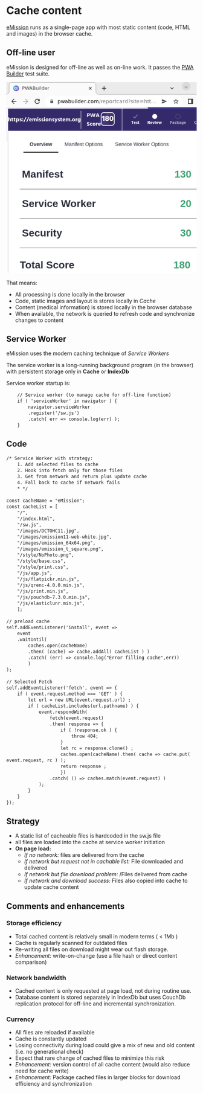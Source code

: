 # Cache content
[eMission](https://github.com/alfille/emission) runs as a single-page app with most static content (code, HTML and images) in the browser cache.
## Off-line user

eMission is designed for off-line as well as on-line work. It passes the [PWA Builder](https://pwabuilder.com) test suite.

![PWAbuilder](/images/pwabuilder.png)

That means:

* All processing is done locally in the browser
* Code, static images and layout is stores locally in *Cache*
* Content (medical information) is stored locally in the browser database
* When available, the network is queried to refresh code and synchronize changes to content

## Service Worker

eMission uses the modern caching technique of *Service Workers*

The service worker is a long-running background program (in the browser) with persistent storage only in **Cache** or **IndexDb**

Service worker startup is:

```
    // Service worker (to manage cache for off-line function)
    if ( 'serviceWorker' in navigator ) {
        navigator.serviceWorker
        .register('/sw.js')
        .catch( err => console.log(err) );
    }
```

## Code
```
/* Service Worker with strategy:
    1. Add selected files to cache
    2. Hook into fetch only for those files
    3. Get from network and return plus update cache
    4. Fall back to cache if network fails
    * */
    
const cacheName = "eMission";
const cacheList = [
    "/",
    "/index.html",
    "/sw.js",
    "/images/DCTOHC11.jpg",
    "/images/emission11-web-white.jpg",
    "/images/emission_64x64.png",
    "/images/emission_t_square.png",
    "/style/NoPhoto.png",
    "/style/base.css",
    "/style/print.css",
    "/js/app.js",
    "/js/flatpickr.min.js",
    "/js/qrenc-4.0.0.min.js",
    "/js/print.min.js",
    "/js/pouchdb-7.3.0.min.js",
    "/js/elasticlunr.min.js",
    ];

// preload cache
self.addEventListener('install', event => 
    event
    .waitUntil(
        caches.open(cacheName)
        .then( (cache) => cache.addAll( cacheList ) )
        .catch( (err) => console.log("Error filling cache",err))
        )
);

// Selected Fetch
self.addEventListener('fetch', event => {
    if ( event.request.method === 'GET' ) {
        let url = new URL(event.request.url) ;
        if ( cacheList.includes(url.pathname) ) {
            event.respondWith(
                fetch(event.request)
                .then( response => {
                    if ( !response.ok ) {
                        throw 404;
                    }
                    let rc = response.clone() ;
                    caches.open(cacheName).then( cache => cache.put( event.request, rc ) );
                    return response ;
                    })
                .catch( () => caches.match(event.request) )
            );
        }
    }
});
```

## Strategy

* A static list of cacheable files is hardcoded in the sw.js file
* all files are loaded into the cache at service worker initiation
* **On page load:**
  * *If no network:* files are delivered from the cache
  * *If network but request not in cachable list:* File downloaded and delivered
  * *If network but file download problem:* /Files delivered from cache
  * *If network and download success:* Files also copied into cache to update cache content
## Comments and enhancements
### Storage efficiency

* Total cached content is relatively small in modern terms ( < 1Mb )
* Cache is regularly scanned for outdated files
* Re-writing all files on download might wear out flash storage.
* *Enhancement:* write-on-change (use a file hash or direct content comparison)

### Network bandwidth

* Cached content is only requested at page load, not during routine use.
* Database content is stored separately in IndexDb but uses CouchDb replication protocol for off-line and incremental synchronization.

### Currency

* All files are reloaded if available
* Cache is constantly updated
* Losing connectivity during load could give a mix of new and old content (i.e. no generational check)
* Expect that rare change of cached files to minimize this risk
* *Enhancement:* version control of all cache content (would also reduce need for cache write)
* *Enhancement:* Package cached files in larger blocks for download efficiency and synchronization